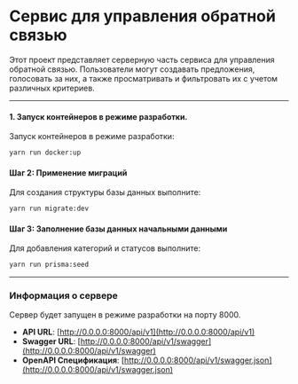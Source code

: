 # Сервис для управления обратной связью

Этот проект представляет серверную часть сервиса для управления обратной связью. Пользователи могут создавать предложения, голосовать за них, а также просматривать и фильтровать их с учетом различных критериев.

---

#### 1. Запуск контейнеров в режиме разработки.
   Запуск контейнеров в режиме разработки:
   ```bash
   yarn run docker:up
   ```

#### Шаг 2: Применение миграций
   Для создания структуры базы данных выполните:
   ```bash
   yarn run migrate:dev

   ```

#### Шаг 3: Заполнение базы данных начальными данными
   Для добавления категорий и статусов выполните:
   ```bash
   yarn run prisma:seed

   ```
---
### Информация о сервере

Сервер будет запущен в режиме разработки на порту 8000.

- **API URL**: [http://0.0.0.0:8000/api/v1](http://0.0.0.0:8000/api/v1)
- **Swagger URL**: [http://0.0.0.0:8000/api/v1/swagger](http://0.0.0.0:8000/api/v1/swagger)
- **OpenAPI Спецификация**: [http://0.0.0.0:8000/api/v1/swagger.json](http://0.0.0.0:8000/api/v1/swagger.json)
